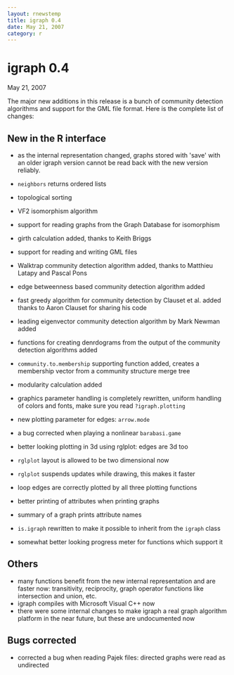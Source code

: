 ```yaml
---
layout: rnewstemp
title: igraph 0.4
date: May 21, 2007
category: r
---
```


igraph 0.4
=========

May 21, 2007

The major new additions in this release is a bunch of community
detection algorithms and support for the GML file format. Here 
is the complete list of changes:

<!--more-->

New in the R interface
----------------------

- as the internal representation changed, graphs stored with 'save' 
  with an older igraph version cannot be read back with the new
  version reliably.
- `neighbors` returns ordered lists

- topological sorting
- VF2 isomorphism algorithm
- support for reading graphs from the Graph Database for isomorphism
- girth calculation added, thanks to Keith Briggs
- support for reading and writing GML files

- Walktrap community detection algorithm added, thanks to Matthieu Latapy 
  and Pascal Pons
- edge betweenness based community detection algorithm added
- fast greedy algorithm for community detection by Clauset et al. added
  thanks to Aaron Clauset for sharing his code  
- leading eigenvector community detection algorithm by Mark Newman added
- functions for creating denrdograms from the output of the 
  community detection algorithms added
- `community.to.membership` supporting function added, creates 
  a membership vector from a community structure merge tree
- modularity calculation added

- graphics parameter handling is completely rewritten, uniform handling 
  of colors and fonts, make sure you read `?igraph.plotting`
- new plotting parameter for edges: `arrow.mode`
- a bug corrected when playing a nonlinear `barabasi.game`
- better looking plotting in 3d using rglplot: edges are 3d too
- `rglplot` layout is allowed to be two dimensional now
- `rglplot` suspends updates while drawing, this makes it faster
- loop edges are correctly plotted by all three plotting functions

- better printing of attributes when printing graphs
- summary of a graph prints attribute names
- `is.igraph` rewritten to make it possible to inherit from the `igraph` class
- somewhat better looking progress meter for functions which support it

Others
------

- many functions benefit from the new internal representation and are 
  faster now: transitivity, reciprocity, graph operator functions like 
  intersection and union, etc.
- igraph compiles with Microsoft Visual C++ now
- there were some internal changes to make igraph a real graph algorithm
  platform in the near future, but these are undocumented now

Bugs corrected
--------------

- corrected a bug when reading Pajek files: directed graphs were read as
  undirected
